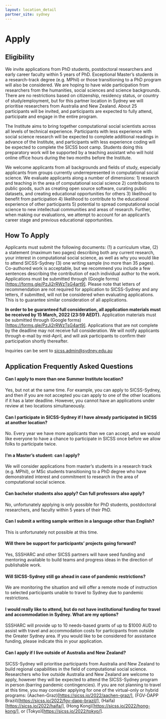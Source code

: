 ```yaml
---
layout: location_detail
partner_site: sydney
---
```


# Apply

## Eligibility

We invite applications from PhD students, postdoctoral researchers and early career faculty within 5 years of PhD. Exceptional Master’s students in a research-track degree (e.g. MPhil) or those transitioning to a PhD program will also be considered. We are hoping to have wide participation from researchers from the humanities, social sciences and science backgrounds. There are no restrictions based on citizenship, residency status, or country of study/employment, but for this partner location in Sydney we will prioritise researchers from Australia and New Zealand. About 25 participants will be invited, and participants are expected to fully attend, participate and engage in the entire program.

The Institute aims to bring together computational social scientists across all levels of technical experience. Participants with less experience with social science research will be expected to complete additional readings in advance of the Institute, and participants with less experience coding will be expected to complete the SICSS boot camp. Students doing this preparatory work will be supported by a teaching assistant who will hold online office hours during the two months before the Institute.

We welcome applicants from all backgrounds and fields of study, especially applicants from groups currently underrepresented in computational social science. We evaluate applicants along a number of dimensions: 1) research and teaching in the area of computational social science 2) contributions to public goods, such as creating open source software, curating public datasets, and creating educational opportunities for others 3) likelihood to benefit from participation 4) likelihood to contribute to the educational experience of other participants 5) potential to spread computational social science to new intellectual communities and areas of research. Further, when making our evaluations, we attempt to account for an applicant’s career stage and previous educational opportunities.

## How To Apply

Applicants must submit the following documents: (1) a curriculum vitae, (2) a statement (maximum two pages) describing both any current research, your interest in computational social science, as well as why you would like to attend SICSS-Sydney (3) one writing sample (no more than 35 pages). Co-authored work is acceptable, but we recommend you include a few sentences describing the contribution of each individual author to the work. Applications must be submitted through (Google forms)[https://forms.gle/PzJi2rRWzTsG4art9]. Please note that letters of recommendation are not required for application to SICSS-Sydney and any letters, if submitted, will not be considered when evaluating applications. This is to guarantee similar consideration of all applications.

**In order to be guaranteed full consideration, all application materials must be received by 15 March, 2022 (23:59 AEDT).** Application materials must be submitted through (Google forms)[https://forms.gle/PzJi2rRWzTsG4art9]. Applications that are not complete by the deadline may not receive full consideration. We will notify applicants through e-mail by mid-April, and will ask participants to confirm their participation shortly thereafter.

Inquiries can be sent to sicss.admin@sydney.edu.au

## Application Frequently Asked Questions

#### Can I apply to more than one Summer Institute location?

Yes, but not at the same time. For example, you can apply to SICSS-Sydney, and then if you are not accepted you can apply to one of the other locations if it has a later deadline. However, you cannot have an applications under review at two locations simultaneously.

#### Can I participate in SICSS-Sydney if I have already participated in SICSS at another location?

No. Every year we have more applicants than we can accept, and we would like everyone to have a chance to participate in SICSS once before we allow folks to participate twice.

#### I’m a Master’s student: can I apply?

We will consider applications from master’s students in a research track (e.g. MPhil), or MSc students transitioning to a PhD degree who have demonstrated interest and commitment to research in the area of computational social science.

#### Can bachelor students also apply? Can full professors also apply?

No, unfortunately applying is only possible for PhD students, postdoctoral researchers, and faculty within 5 years of their PhD.

#### Can I submit a writing sample written in a language other than English?

This is unfortunately not possible at this time.

#### Will there be support for participants’ projects going forward?

Yes, SSSHARC and other SICSS partners will have seed funding and mentoring available to build teams and progress ideas in the direction of publishable work.

#### Will SICSS-Sydney still go ahead in case of pandemic restrictions?

We are monitoring the situation and will offer a remote mode of instruction to selected participants unable to travel to Sydney due to pandemic restrictions.

#### I would really like to attend, but do not have institutional funding for travel and accommodation in Sydney. What are my options?

SSSHARC will provide up to 10 needs-based grants of up to $1000 AUD to assist with travel and accommodation costs for participants from outside the Greater Sydney area. If you would like to be considered for assistance funding, please indicate this in your application.

#### Can I apply if I live outside of Australia and New Zealand?
SICSS-Sydney will prioritise participants from Australia and New Zealand to build regional capabilities in the field of computational social science. Researchers who live outside Australia and New Zealand are welcome to apply, however they will be expected to attend the SICSS-Sydney program in person (barring pandemic contingencies). If you are not planning to travel at this time, you may consider applying for one of the virtual-only or hybrid programs: (Aachen-Graz)[https://sicss.io/2022/aachen-graz/], (FGV-DAPP Brazil)[https://sicss.io/2022/fgv-dapp-brazil/], (Haifa)[https://sicss.io/2022/haifa/], (Hong Kong)[https://sicss.io/2022/hong-kong/], or (Tokyo)[https://sicss.io/2022/tokyo/].
